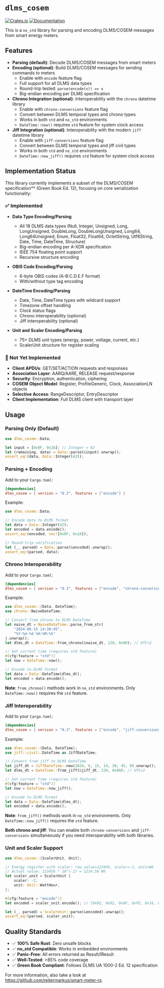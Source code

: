 # `dlms_cosem`

[![Crates.io](https://img.shields.io/crates/v/dlms_cosem.svg)](https://crates.io/crates/dlms_cosem)
[![Documentation](https://docs.rs/dlms_cosem/badge.svg)](https://docs.rs/dlms_cosem)

This is a `no_std` library for parsing and encoding DLMS/COSEM messages from smart energy meters.

## Features

- **Parsing (default)**: Decode DLMS/COSEM messages from smart meters
- **Encoding (optional)**: Build DLMS/COSEM messages for sending commands to meters
  - Enable with `encode` feature flag
  - Full support for all DLMS data types
  - Round-trip tested: `parse(encode(x)) == x`
  - Big-endian encoding per DLMS specification
- **Chrono Integration (optional)**: Interoperability with the `chrono` datetime library
  - Enable with `chrono-conversions` feature flag
  - Convert between DLMS temporal types and chrono types
  - Works in both `std` and `no_std` environments
  - `DateTime::now()` requires `std` feature for system clock access
- **Jiff Integration (optional)**: Interoperability with the modern `jiff` datetime library
  - Enable with `jiff-conversions` feature flag
  - Convert between DLMS temporal types and jiff civil types
  - Works in both `std` and `no_std` environments
  - `DateTime::now_jiff()` requires `std` feature for system clock access

## Implementation Status

This library currently implements a subset of the DLMS/COSEM specification** (Green Book Ed. 12), focusing on core serialization functionality:

### ✅ Implemented

- **Data Type Encoding/Parsing**
  - All 18 DLMS data types (Null, Integer, Unsigned, Long, LongUnsigned, DoubleLong, DoubleLongUnsigned, Long64, Long64Unsigned, Enum, Float32, Float64, OctetString, Utf8String, Date, Time, DateTime, Structure)
  - Big-endian encoding per A-XDR specification
  - IEEE 754 floating point support
  - Recursive structure encoding
  
- **OBIS Code Encoding/Parsing**
  - 6-byte OBIS codes (A-B:C.D.E.F format)
  - With/without type tag encoding
  
- **DateTime Encoding/Parsing**
  - Date, Time, DateTime types with wildcard support
  - Timezone offset handling
  - Clock status flags
  - Chrono interoperability (optional)
  - Jiff interoperability (optional)
  
- **Unit and Scaler Encoding/Parsing**
  - 75+ DLMS unit types (energy, power, voltage, current, etc.)
  - ScalerUnit structure for register scaling

### 🚧 Not Yet Implemented

- **Client APDUs**: GET/SET/ACTION requests and responses
- **Association Layer**: AARQ/AARE, RELEASE request/response
- **Security**: Encryption, authentication, ciphering
- **COSEM Object Model**: Register, ProfileGeneric, Clock, AssociationLN objects
- **Selective Access**: RangeDescriptor, EntryDescriptor
- **Client Implementation**: Full DLMS client with transport layer

## Usage

### Parsing Only (Default)

```rust
use dlms_cosem::Data;

let input = [0x0F, 0x2A]; // Integer = 42
let (remaining, data) = Data::parse(&input).unwrap();
assert_eq!(data, Data::Integer(42));
```

### Parsing + Encoding

Add to your `Cargo.toml`:

```toml
[dependencies]
dlms_cosem = { version = "0.3", features = ["encode"] }
```

Example:

```rust
use dlms_cosem::Data;

// Encode data to DLMS format
let data = Data::Integer(42);
let encoded = data.encode();
assert_eq!(encoded, vec![0x0F, 0x2A]);

// Round-trip verification
let (_, parsed) = Data::parse(&encoded).unwrap();
assert_eq!(parsed, data);
```

### Chrono Interoperability

Add to your `Cargo.toml`:

```toml
[dependencies]
dlms_cosem = { version = "0.3", features = ["encode", "chrono-conversions"] }
```

Example:

```rust
use dlms_cosem::{Data, DateTime};
use chrono::NaiveDateTime;

// Convert from chrono to DLMS DateTime
let naive_dt = NaiveDateTime::parse_from_str(
    "2024-06-15 14:30:45",
    "%Y-%m-%d %H:%M:%S"
).unwrap();
let dlms_dt = DateTime::from_chrono(&naive_dt, 120, 0x00); // UTC+2

// Get current time (requires std feature)
#[cfg(feature = "std")]
let now = DateTime::now();

// Encode to DLMS format
let data = Data::DateTime(dlms_dt);
let encoded = data.encode();
```

**Note**: `from_chrono()` methods work in `no_std` environments. Only `DateTime::now()` requires the `std` feature.

### Jiff Interoperability

Add to your `Cargo.toml`:

```toml
[dependencies]
dlms_cosem = { version = "0.3", features = ["encode", "jiff-conversions"] }
```

Example:

```rust
use dlms_cosem::{Data, DateTime};
use jiff::civil::DateTime as JiffDateTime;

// Convert from jiff to DLMS DateTime
let jiff_dt = JiffDateTime::new(2024, 6, 15, 14, 30, 45, 0).unwrap();
let dlms_dt = DateTime::from_jiff(&jiff_dt, 120, 0x00); // UTC+2

// Get current time (requires std feature)
#[cfg(feature = "std")]
let now = DateTime::now_jiff();

// Encode to DLMS format
let data = Data::DateTime(dlms_dt);
let encoded = data.encode();
```

**Note**: `from_jiff()` methods work in `no_std` environments. Only `DateTime::now_jiff()` requires the `std` feature.

**Both chrono and jiff**: You can enable both `chrono-conversions` and `jiff-conversions` simultaneously if you need interoperability with both libraries.

### Unit and Scaler Support

```rust
use dlms_cosem::{ScalerUnit, Unit};

// Energy register with scaler: raw_value=123456, scaler=-2, unit=Wh
// Actual value: 123456 * 10^(-2) = 1234.56 Wh
let scaler_unit = ScalerUnit {
    scaler: -2,
    unit: Unit::WattHour,
};

#[cfg(feature = "encode")]
let encoded = scaler_unit.encode(); // [0x02, 0x02, 0x0F, 0xFE, 0x16, 0x1E]

let (_, parsed) = ScalerUnit::parse(&encoded).unwrap();
assert_eq!(parsed, scaler_unit);
```

## Quality Standards

- ✅ **100% Safe Rust**: Zero unsafe blocks
- ✅ **no_std Compatible**: Works in embedded environments
- ✅ **Panic-Free**: All errors returned as Result/IResult
- ✅ **Well-Tested**: >85% code coverage
- ✅ **Green Book Compliant**: Follows DLMS UA 1000-2 Ed. 12 specification

For more information, also take a look at https://github.com/reitermarkus/smart-meter-rs.

